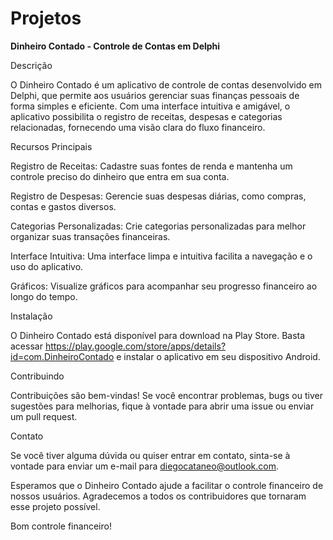 # Projetos

<b>Dinheiro Contado - Controle de Contas em Delphi</b>

Descrição

O Dinheiro Contado é um aplicativo de controle de contas desenvolvido em Delphi, que permite aos usuários gerenciar suas finanças pessoais de forma simples e eficiente. Com uma interface intuitiva e amigável, o aplicativo possibilita o registro de receitas, despesas e categorias relacionadas, fornecendo uma visão clara do fluxo financeiro.

Recursos Principais

Registro de Receitas: Cadastre suas fontes de renda e mantenha um controle preciso do dinheiro que entra em sua conta.

Registro de Despesas: Gerencie suas despesas diárias, como compras, contas e gastos diversos.

Categorias Personalizadas: Crie categorias personalizadas para melhor organizar suas transações financeiras.

Interface Intuitiva: Uma interface limpa e intuitiva facilita a navegação e o uso do aplicativo.

Gráficos: Visualize gráficos para acompanhar seu progresso financeiro ao longo do tempo.

Instalação

O Dinheiro Contado está disponível para download na Play Store. Basta acessar https://play.google.com/store/apps/details?id=com.DinheiroContado e instalar o aplicativo em seu dispositivo Android.

Contribuindo

Contribuições são bem-vindas! Se você encontrar problemas, bugs ou tiver sugestões para melhorias, fique à vontade para abrir uma issue ou enviar um pull request.

Contato

Se você tiver alguma dúvida ou quiser entrar em contato, sinta-se à vontade para enviar um e-mail para diegocataneo@outlook.com.

Esperamos que o Dinheiro Contado ajude a facilitar o controle financeiro de nossos usuários. Agradecemos a todos os contribuidores que tornaram esse projeto possível.

Bom controle financeiro!

